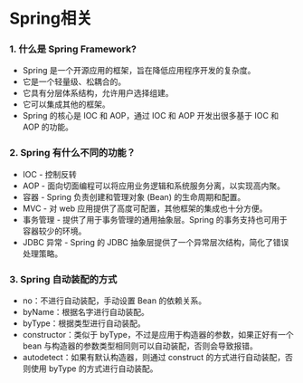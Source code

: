 # Spring相关

### 1. 什么是 Spring Framework?

+ Spring 是一个开源应用的框架，旨在降低应用程序开发的复杂度。
+ 它是一个轻量级、松耦合的。
+ 它具有分层体系结构，允许用户选择组建。
+ 它可以集成其他的框架。
+ Spring 的核心是 IOC 和 AOP，通过 IOC 和 AOP 开发出很多基于 IOC 和 AOP 的功能。

### 2. Spring 有什么不同的功能？

+ IOC - 控制反转
+ AOP - 面向切面编程可以将应用业务逻辑和系统服务分离，以实现高内聚。
+ 容器 - Spring 负责创建和管理对象 (Bean) 的生命周期和配置。
+ MVC - 对 web 应用提供了高度可配置，其他框架的集成也十分方便。
+ 事务管理 - 提供了用于事务管理的通用抽象层。Spring 的事务支持也可用于容器较少的环境。
+ JDBC 异常 - Spring 的 JDBC 抽象层提供了一个异常层次结构，简化了错误处理策略。

### 3. Spring 自动装配的方式

+ no：不进行自动装配，手动设置 Bean 的依赖关系。
+ byName：根据名字进行自动装配。
+ byType：根据类型进行自动装配。
+ constructor：类似于 byType，不过是应用于构造器的参数，如果正好有一个 bean 与构造器的参数类型相同则可以自动装配，否则会导致报错。
+ autodetect：如果有默认构造器，则通过 construct 的方式进行自动装配，否则使用 byType 的方式进行自动装配。

